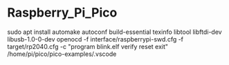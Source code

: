 # Raspberry_Pi_Pico

sudo apt install automake autoconf build-essential texinfo libtool libftdi-dev libusb-1.0-0-dev
openocd -f interface/raspberrypi-swd.cfg -f target/rp2040.cfg -c "program blink.elf verify reset exit"
/home/pi/pico/pico-examples/.vscode
